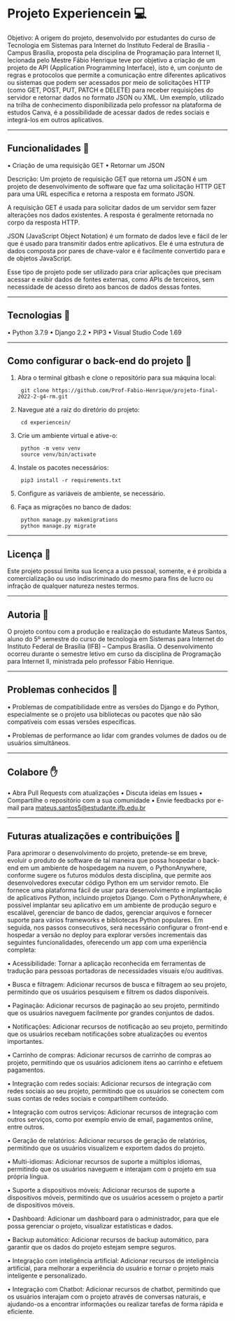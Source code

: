 # Projeto Experiencein 💻

Objetivo: A origem do projeto, desenvolvido por estudantes do curso de Tecnologia em Sistemas para Internet do Instituto Federal de Brasília - Campus Brasília, proposta pela disciplina de Programação para Internet II, lecionada pelo Mestre Fábio Henrique teve por objetivo a criação de um projeto de API (Application Programming Interface), isto é, um conjunto de regras e protocolos que permite a comunicação entre diferentes aplicativos ou sistemas que podem ser acessados por meio de solicitações HTTP (como GET, POST, PUT, PATCH e DELETE)  para receber requisições do servidor e retornar dados no formato JSON ou XML. Um exemplo, utilizado na trilha de conhecimento disponibilizada pelo professor na plataforma de estudos Canva, é a possibilidade de acessar dados de redes sociais e integrá-los em outros aplicativos.


-----------------------------------------------------------------------------------

## Funcionalidades 🚀

• Criação de uma requisição GET 
• Retornar um JSON

Descrição: Um projeto de requisição GET que retorna um JSON é um projeto de desenvolvimento de software que faz uma solicitação HTTP GET para uma URL específica e retorna a resposta em formato JSON. 

A requisição GET é usada para solicitar dados de um servidor sem fazer alterações nos dados existentes. A resposta é geralmente retornada no corpo da resposta HTTP.

JSON (JavaScript Object Notation) é um formato de dados leve e fácil de ler que é usado para transmitir dados entre aplicativos. Ele é uma estrutura de dados composta por pares de chave-valor e é facilmente convertido para e de objetos JavaScript.

Esse tipo de projeto pode ser utilizado para criar aplicações que precisam acessar e exibir dados de fontes externas, como APIs de terceiros, sem necessidade de acesso direto aos bancos de dados dessas fontes.

-----------------------------------------------------------------------------------

## Tecnologias 🚀

• Python 3.7.9
• Django 2.2
• PIP3
• Visual Studio Code 1.69

-----------------------------------------------------------------------------------

## Como configurar o back-end do projeto 🔨

1. Abra o terminal gitbash e clone o repositório para sua máquina local:

		git clone https://github.com/Prof-Fabio-Henrique/projeto-final-2022-2-g4-rm.git

2. Navegue até a raiz do diretório do projeto:

		cd experiencein/

3. Crie um ambiente virtual e ative-o:

		python -m venv venv
		source venv/bin/activate


4. Instale os pacotes necessários:

		pip3 install -r requirements.txt


5. Configure as variáveis de ambiente, se necessário.

6. Faça as migrações no banco de dados:

		python manage.py makemigrations
		python manage.py migrate

-----------------------------------------------------------------------------------

## Licença 🔑

Este projeto possui limita sua licença a uso pessoal, somente, e é proibida a comercialização ou uso indiscriminado do mesmo para fins de lucro ou infração de qualquer natureza nestes termos. 

-----------------------------------------------------------------------------------

## Autoria 👨 

O projeto contou com a produção e realização do estudante Mateus Santos, aluno do 5º semestre do curso de tecnologia em Sistemas para Internet do Instituto Federal de Brasília (IFB) – Campus Brasília. O desenvolvimento ocorreu durante o semestre letivo em curso da disciplina de Programação para Internet II, ministrada pelo professor Fábio Henrique.

-----------------------------------------------------------------------------------

## Problemas conhecidos 🚩

• Problemas de compatibilidade entre as versões do Django e do Python, especialmente se o projeto usa bibliotecas ou pacotes que não são compatíveis com essas versões específicas.

• Problemas de performance ao lidar com grandes volumes de dados ou de usuários simultâneos.

-----------------------------------------------------------------------------------

## Colabore ✋

• Abra Pull Requests com atualizações
• Discuta ideias em Issues
• Compartilhe o repositório com a sua comunidade
• Envie feedbacks por e-mail para mateus.santos5@estudante.ifb.edu.br 

-----------------------------------------------------------------------------------

## Futuras atualizações e contribuições 🔮

   Para aprimorar o desenvolvimento do projeto, pretende-se em breve, evoluir o produto de software de tal maneira que possa hospedar o back-end em um ambiente de hospedagem na nuvem, o PythonAnywhere, conforme sugere os futuros módulos desta disciplina, que permite aos desenvolvedores executar código Python em um servidor remoto. Ele fornece uma plataforma fácil de usar para desenvolvimento e implantação de aplicativos Python, incluindo projetos Django. Com o PythonAnywhere, é possível implantar seu aplicativo em um ambiente de produção seguro e escalável, gerenciar de banco de dados, gerenciar arquivos e fornecer suporte para vários frameworks e bibliotecas Python populares. Em seguida, nos passos consecutivos, será necessário configurar o front-end e hospedar a versão no deploy para explorar versões incrementais das seguintes funcionalidades, oferecendo um app com uma experiência completa:

• Acessibilidade: Tornar a aplicação reconhecida em ferramentas de tradução para pessoas portadoras de necessidades visuais e/ou auditivas.

• Busca e filtragem: Adicionar recursos de busca e filtragem ao seu projeto, permitindo que os usuários pesquisem e filtrem os dados disponíveis.

• Paginação: Adicionar recursos de paginação ao seu projeto, permitindo que os usuários naveguem facilmente por grandes conjuntos de dados.

• Notificações: Adicionar recursos de notificação ao seu projeto, permitindo que os usuários recebam notificações sobre atualizações ou eventos importantes.

• Carrinho de compras: Adicionar recursos de carrinho de compras ao projeto, permitindo que os usuários adicionem itens ao carrinho e efetuem pagamentos.

• Integração com redes sociais: Adicionar recursos de integração com redes sociais ao seu projeto, permitindo que os usuários se conectem com suas contas de redes sociais e compartilhem conteúdo.

• Integração com outros serviços: Adicionar recursos de integração com outros serviços, como por exemplo envio de email, pagamentos online, entre outros.

• Geração de relatórios: Adicionar recursos de geração de relatórios, permitindo que os usuários visualizem e exportem dados do projeto.

• Multi-idiomas: Adicionar recursos de suporte a múltiplos idiomas, permitindo que os usuários naveguem e interajam com o projeto em sua própria língua.

• Suporte a dispositivos móveis: Adicionar recursos de suporte a dispositivos móveis, permitindo que os usuários acessem o projeto a partir de dispositivos móveis.

• Dashboard: Adicionar um dashboard para o administrador, para que ele possa gerenciar o projeto, visualizar estatísticas e dados.

• Backup automático: Adicionar recursos de backup automático, para garantir que os dados do projeto estejam sempre seguros.

• Integração com inteligência artificial: Adicionar recursos de inteligência artificial, para melhorar a experiência do usuário e tornar o projeto mais inteligente e personalizado.

• Integração com Chatbot: Adicionar recursos de chatbot, permitindo que os usuários interajam com o projeto através de conversas naturais, e ajudando-os a encontrar informações ou realizar tarefas de forma rápida e eficiente.

